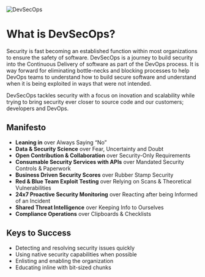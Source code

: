 ![DevSecOps](https://media.licdn.com/media/AAEAAQAAAAAAAAKnAAAAJDJiNGU3MDg1LWVhZjktNDM3Ny1iMjJhLWM3MWQzYjI5MzllZg.png)
# What is DevSecOps?

Security is fast becoming an established function within most organizations to ensure the safety of software.  DevSecOps is a journey to build security into the Continuous Delivery of software as part of the DevOps process.  It is way forward for eliminating bottle-necks and blocking processes to help DevOps teams to understand how to build secure software and understand when it is being exploited in ways that were not intended.  

DevSecOps tackles security with a focus on inovation and scalability while trying to bring security ever closer to source code and our customers; developers and DevOps.  


## Manifesto

- **Leaning in** over Always Saying “No”
- **Data & Security Science** over Fear, Uncertainty and Doubt
- **Open Contribution & Collaboration** over Security-Only Requirements
- **Consumable Security Services with APIs** over Mandated Security Controls & Paperwork
- **Business Driven Security Scores** over Rubber Stamp Security
- **Red & Blue Team Exploit Testing** over Relying on Scans & Theoretical Vulnerabilities
- **24x7 Proactive Security Monitoring** over Reacting after being Informed of an Incident
- **Shared Threat Intelligence** over Keeping Info to Ourselves
- **Compliance Operations** over Clipboards & Checklists

## Keys to Success

- Detecting and resolving security issues quickly
- Using native security capabilities when possible
- Enlisting and enabling the organization
- Educating inline with bit-sized chunks

